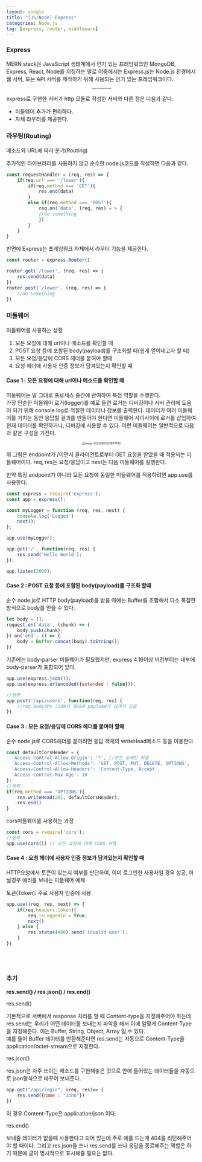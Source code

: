 ```yaml
---
layout: single
title: "[JS/Node] Express"
categories: Node.js
tag: [express, router, middleware]
---
```


### **Express**

MERN stack은 JavaScript 생태계에서 인기 있는 프레임워크인 MongoDB, Express, React, Node를 지칭하는 말로 이중에서는 Express.js는 Node.js 환경에서 웹 서버, 또는 API 서버를 제작하기 위해 사용되는 인기 있는 프레임워크이다.

<center>

<img src="../../images/2022-08-05-nj_6th/image-20220805200353655.png" alt="image-20220805200353655" style="zoom: 25%;" />

</center>

express로 구현한 서버가 http 모듈로 작성한 서버와 다른 점은 다음과 같다.

- 미들웨어 추가가 편리하다.
- 자체 라우터를 제공한다.

### 라우팅(Routing)

 메소드와 URL에 따라 분기(Routing)

추가적인 라이브러리를 사용하지 않고 순수한 node.js코드를 작성하면 다음과 같다.

```javascript
const requestHandler = (req, res) => {
	if(req.url === '/lower'){
		if(req.method === 'GET'){
			res.end(data)
		}
		else if(req.method === 'POST'){
			req.on('data', (req, res) = > {
			//do something
			})
		}
	}
}
```

반면에 Express는 프레임워크 자체에서 라우터 기능을 제공한다.

```javascript
const router = express.Router()

router.get('/lower', (req, res) => {
	res.send(data)
})
router.post('/lower', (req, res) => {
	//do something
})
```



### **미들웨어**

미들웨어를 사용하는 상황

1. 모든 요청에 대해 url이나 메소드를 확인할 때
2. POST 요청 등에 포함된 body(payload)를 구조화할 때(쉽게 얻어내고자 할 때)
3. 모든 요청/응답에 CORS 헤더를 붙여야 할때
4. 요청 헤더에 사용자 인증 정보가 담겨있는지 확인할 때

#### **Case 1 : 모든 요청에 대해 url이나 메소드를 확인할 때**

미들웨어는 말 그대로 프로세스 중간에 관여하여 특정 역할을 수행한다.  
가장 단순한 미들웨어 로거(logger)를 예로 들면 로거는 디버깅이나 서버 관리에 도움이 되기 위해 console.log로 적절한 데이터나 정보를 출력한다. 데이터가 여러 미들웨어를 거치는 동안 응답할 결과를 만들어야 한다면 미들웨어 사이사이에 로거를 삽입하여 현재 데이터를 확인하거나, 디버깅에 사용할 수 있다. 이런 미들웨어는 일반적으로 다음과 같은 구성을 가진다.

<center>

<img src="../../images/2022-08-05-nj_6th/image-20220805201647435.png" alt="image-20220805201647435" style="zoom:50%;" />

</center>

위 그림은 endpoint가 /이면서 클라이언트로부터 GET 요청을 받았을 때 적용되는 미들웨어이다. req, res는 요청/응답이고 next는 다음 미들웨어를 실행한다.

만약 특정 endpoint가 아니라 모든 요청에 동일한 미들웨어를 적용하려면 app.use를 사용한다.

```javascript
const express = require('express');
const app = express();

const myLogger = function (req, res, next) {
	console.log('Logged')
	next();
};

app.use(myLogger);

app.get('/', function(req, res) {
	res.send('Hello World');
});

app.listen(3000);
```

#### **Case 2 : POST 요청 등에 포함된 body(payload)를 구조화 할때**

순수 node.js로 HTTP body(payload)를 받을 때에는 Buffer를 조합해서 다소 복잡한 방식으로 body를 얻을 수 있다.

```javascript
let body = [];
request.on('data', (chunk) => {
	body.push(chunk);
}).on('end', () => {
	body = Buffer.concat(body).toString();
})
```

기존에는 body-parser 미들웨어가 필요했지만, express 4.16이상 버전부터는 내부에 body-parser가 포함되어 있다.

```javascript
app.use(express.json());
app.use(express.urlencoded({extended : false}));

//생략
app.post('/api/users', function(req, res) {
	//req.body에는 JSON의 형태로 payload가 담겨져 있음
})
```

#### **Case 3 : 모든 요청/응답에 CORS 헤더를 붙여야 할때**

순수 node.js로 CORS헤더를 붙이려면 응답 객체의 writeHead메소드 등을 이용한다.

```javascript
const defaultCorsHeader = {
  'Access-Control-Allow-Origin': '*', //모든 도메인 허용
  'Access-Control-Allow-Methods': 'GET, POST, PUT, DELETE, OPTIONS',
  'Access-Control-Allow-Headers': 'Content-Type, Accept',
  'Access-Control-Max-Age': 10
};
//생략
if(req.method === 'OPTIONS'){
	res.writeHead(201, defaultCorsHeader);
	res.end()
}
```

cors미들웨어를 사용하는 과정

```javascript
const cors = require('cors');
//생략
app.use(cors()) // 모든 요청에 대해 CORS 허용
```

#### **Case 4 : 요청 헤더에 사용자 인증 정보가 담겨있는지 확인할 때**

HTTP요청에서 토큰이 있는지 여부를 판단하여, 이미 로그인한 사용자일 경우 성공, 아닐경우 에러를 보내는 미들웨어 예제

토큰(Token): 주로 사용자 인증에 사용

```javascript
app.use((req, res, next) => {
	if(req.headers.token){
		req.isLoggedIn = true;
		next()
	} else {
		res.status(400).send('invalid user');
	}
})
```

<br>

<br>

### 추가

**res.send() / res.json() / res.end()**

res.send()

기본적으로 서버에서 response 처리를 할 때 Content-type을 지정해주어야 하는데 res.send는 우리가 어떤 데이터를 보내는지 파악을 해서 이에 알맞게 Content-Type을 지정해준다. 이는 Buffer, String, Object, Array 일 수 있다.  
예를 들어 Buffer 데이터를 반환해준다면 res.send는 자동으로 Content-Type을 application/octet-stream으로 지정한다.

res.json()

res.json은 자주 쓰이는 메소드를 구현해놓은 것으로 안에 들어있는 데이터들을 자동으로 json형식으로 바꾸어 보내준다.

```javascript
app.get("/api/login", (req, res)=> {
	res.send({name : "John"})
})
```

이 경우 Content-Type은 application/json 이다.

res.end()

보내줄 데이터가 없을때 사용한다고 되어 있는데 주로 예를 드는게 404를 리턴해주어야 할 때이다. 그리고 res.json을 쓰나 res.send를 쓰나 응답을 종료해주는 역할은 하기 때문에 굳이 명시적으로 표시해줄 필요는 없다.


